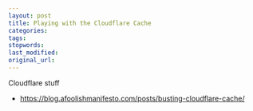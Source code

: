 ```yaml
---
layout: post
title: Playing with the Cloudflare Cache
categories:
tags:
stopwords:
last_modified:
original_url:
---
```


Cloudflare stuff

<!--more-->

* https://blog.afoolishmanifesto.com/posts/busting-cloudflare-cache/
